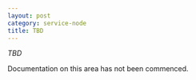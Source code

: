 ```yaml
---
layout: post
category: service-node
title: TBD
---
```


*TBD*

Documentation on this area has not been commenced.
